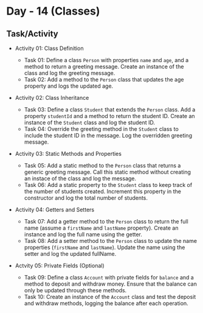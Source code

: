 # Day - 14 (Classes)

## Task/Activity

- Activity 01: Class Definition

  - Task 01: Define a class <code>Person</code> with properties <code>name</code> and <code>age</code>, and a method to return a greeting message. Create an instance of the class and log the greeting message.
  - Task 02: Add a method to the <code>Person</code> class that updates the age property and logs the updated age.

- Activity 02: Class Inheritance

  - Task 03: Define a class <code>Student</code> that extends the <code>Person</code> class. Add a property <code>studentId</code> and a method to return the student ID. Create an instance of the <code>Student</code> class and log the student ID.
  - Task 04: Override the greeting method in the <code>Student</code> class to include the student ID in the message. Log the overridden greeting message.

- Activity 03: Static Methods and Properties

  - Task 05: Add a static method to the <code>Person</code> class that returns a generic greeting message. Call this static method without creating an instace of the class and log the message.
  - Task 06: Add a static property to the <code>Student</code> class to keep track of the number of students created. Increment this property in the constructor and log the total number of students.

- Activity 04: Getters and Setters

  - Task 07: Add a getter method to the <code>Person</code> class to return the full name (assume a <code>firstName</code> and <code>lastName</code> property). Create an instance and log the full name using the getter.
  - Task 08: Add a setter method to the <code>Person</code> class to update the name properties (<code>firstName</code> and <code>lastName</code>). Update the name using the setter and log the updated fullName.

- Actvity 05: Private Fields (Optional)
  - Task 09: Define a class <code>Account</code> with private fields for <code>balance</code> and a method to deposit and withdraw money. Ensure that the balance can only be updated through these methods.
  - Task 10: Create an instance of the <code>Account</code> class and test the deposit and withdraw methods, logging the balance after each operation.
